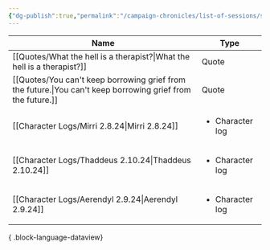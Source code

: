 ```yaml
---
{"dg-publish":true,"permalink":"/campaign-chronicles/list-of-sessions/session-17/","hideInGraph":true,"tags":["Event"]}
---
```



| Name                                                                                                           | Type                            |
| -------------------------------------------------------------------------------------------------------------- | ------------------------------- |
| [[Quotes/What the hell is a therapist?\|What the hell is a therapist?]]                                     | Quote                           |
| [[Quotes/You can't keep borrowing grief from the future.\|You can't keep borrowing grief from the future.]] | Quote                           |
| [[Character Logs/Mirri 2.8.24\|Mirri 2.8.24]]                                                               | <ul><li>Character log</li></ul> |
| [[Character Logs/Thaddeus 2.10.24\|Thaddeus 2.10.24]]                                                       | <ul><li>Character log</li></ul> |
| [[Character Logs/Aerendyl 2.9.24\|Aerendyl 2.9.24]]                                                         | <ul><li>Character log</li></ul> |

{ .block-language-dataview}